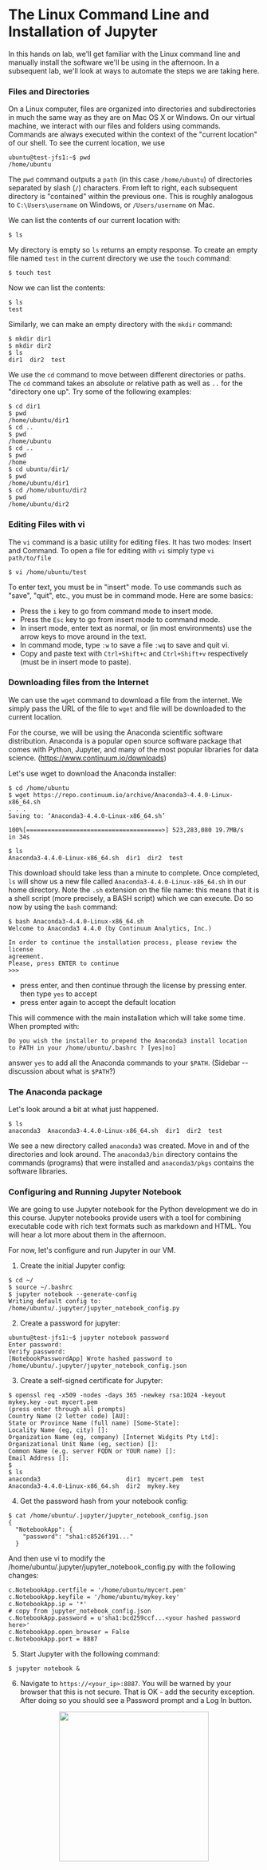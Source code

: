 # The Linux Command Line and Installation of Jupyter

In this hands on lab, we'll get familiar with the Linux command line and manually install the software we'll be using in the afternoon. In a subsequent lab, we'll look at ways to automate the steps we are taking here.


### Files and Directories

On a Linux computer, files are organized into directories and subdirectories in much the same way as they are on Mac OS X or Windows. On our virtual machine, we interact with our files and folders using commands. Commands are always executed within the context of the "current location" of our shell. To see the current location, we use

```
ubuntu@test-jfs1:~$ pwd
/home/ubuntu
```

The `pwd` command outputs a `path` (in this case `/home/ubuntu`) of directories separated by slash (`/`) characters. From left to right, each subsequent directory is "contained" within the previous one. This is roughly analogous to `C:\Users\username` on Windows, or `/Users/username` on Mac.

We can list the contents of our current location with:

```
$ ls
```

My directory is empty so `ls` returns an empty response. To create an empty file named `test` in the current directory we use the `touch` command:

```
$ touch test
```

Now we can list the contents:

```
$ ls 
test
```

Similarly, we can make an empty directory with the `mkdir` command:

```
$ mkdir dir1
$ mkdir dir2
$ ls
dir1  dir2  test

```

We use the `cd` command to move between different directories or paths. The `cd` command takes an absolute or relative path as well as `..` for the "directory one up". Try some of the following examples:

```
$ cd dir1
$ pwd
/home/ubuntu/dir1
$ cd ..
$ pwd
/home/ubuntu
$ cd ..
$ pwd
/home
$ cd ubuntu/dir1/
$ pwd
/home/ubuntu/dir1
$ cd /home/ubuntu/dir2
$ pwd
/home/ubuntu/dir2
```

### Editing Files with vi 
The `vi` command is a basic utility for editing files. It has two modes: Insert and Command. To open a file for editing with `vi` simply type `vi path/to/file`

```
$ vi /home/ubuntu/test
```
To enter text, you must be in "insert" mode. To use commands such as "save", "quit", etc., you must be in command mode. Here are some basics:

  * Press the `i` key to go from command mode to insert mode. 
  * Press the `Esc` key to go from insert mode to command mode.
  * In insert mode, enter text as normal, or (in most environments) use the arrow keys to move around in the text.
  * In command mode, type `:w` to save a file `:wq` to save and quit vi.
  * Copy and paste text with `Ctrl+Shift+c` and `Ctrl+Shift+v` respectively (must be in insert mode to paste).


### Downloading files from the Internet

We can use the `wget` command to download a file from the internet. We simply pass the URL of the file to `wget` and file will be downloaded to the current location. 

For the course, we will be using the Anaconda scientific software distribution. Anaconda is a popular open source software package that comes with Python, Jupyter, and many of the most popular libraries for data science. (https://www.continuum.io/downloads)

Let's use wget to download the Anaconda installer:

```
$ cd /home/ubuntu
$ wget https://repo.continuum.io/archive/Anaconda3-4.4.0-Linux-x86_64.sh
. . .
Saving to: ‘Anaconda3-4.4.0-Linux-x86_64.sh’

100%[======================================>] 523,283,080 19.7MB/s   in 34s    

$ ls 
Anaconda3-4.4.0-Linux-x86_64.sh  dir1  dir2  test

```

This download should take less than a minute to complete. Once completed, `ls` will show us a new file called `Anaconda3-4.4.0-Linux-x86_64.sh` in our home directory. Note the `.sh` extension on the file name: this means that it is a shell script (more precisely, a BASH script) which we can execute. Do so now by using the `bash` command:

```
$ bash Anaconda3-4.4.0-Linux-x86_64.sh 
Welcome to Anaconda3 4.4.0 (by Continuum Analytics, Inc.)

In order to continue the installation process, please review the license
agreement.
Please, press ENTER to continue
>>> 
```
 * press enter, and then continue through the license by pressing enter. then type `yes` to accept
 * press enter again to accept the default location

This will commence with the main installation which will take some time. When prompted with:
```
Do you wish the installer to prepend the Anaconda3 install location
to PATH in your /home/ubuntu/.bashrc ? [yes|no]
```

answer `yes` to add all the Anaconda commands to your `$PATH`. (Sidebar -- discussion about what is `$PATH`?)


### The Anaconda package

Let's look around a bit at what just happened.

```
$ ls
anaconda3  Anaconda3-4.4.0-Linux-x86_64.sh  dir1  dir2  test
```
We see a new directory called `anaconda3` was created. Move in and of the directories and look around. The `anaconda3/bin` directory contains the commands (programs) that were installed and `anaconda3/pkgs` contains the software libraries.


### Configuring and Running Jupyter Notebook

We are going to use Jupyter notebook for the Python development we do in this course. Jupyter notebooks provide users with a tool for combining executable code with rich text formats such as markdown and HTML. You will hear a lot more about them in the afternoon.

For now, let's configure and run Jupyter in our VM. 

1. Create the initial Jupyter config:
```
$ cd ~/
$ source ~/.bashrc
$ jupyter notebook --generate-config
Writing default config to: /home/ubuntu/.jupyter/jupyter_notebook_config.py
```

2. Create a password for jupyter:
```
ubuntu@test-jfs1:~$ jupyter notebook password
Enter password: 
Verify password: 
[NotebookPasswordApp] Wrote hashed password to /home/ubuntu/.jupyter/jupyter_notebook_config.json
```

3. Create a self-signed certificate for Jupyter:
```
$ openssl req -x509 -nodes -days 365 -newkey rsa:1024 -keyout mykey.key -out mycert.pem
(press enter through all prompts)
Country Name (2 letter code) [AU]:
State or Province Name (full name) [Some-State]:
Locality Name (eg, city) []:
Organization Name (eg, company) [Internet Widgits Pty Ltd]:
Organizational Unit Name (eg, section) []:
Common Name (e.g. server FQDN or YOUR name) []:
Email Address []:
$
$ ls
anaconda3                        dir1  mycert.pem  test
Anaconda3-4.4.0-Linux-x86_64.sh  dir2  mykey.key
```

4. Get the password hash from your notebook config:
```
$ cat /home/ubuntu/.jupyter/jupyter_notebook_config.json
{
  "NotebookApp": {
    "password": "sha1:c8526f191..."
  }
```

And then use vi to modify the /home/ubuntu/.jupyter/jupyter_notebook_config.py with the following changes:

```
c.NotebookApp.certfile = '/home/ubuntu/mycert.pem'
c.NotebookApp.keyfile = '/home/ubuntu/mykey.key'
c.NotebookApp.ip = '*'
# copy from jupyter_notebook_config.json
c.NotebookApp.password = u'sha1:bcd259ccf...<your hashed password here>'
c.NotebookApp.open_browser = False
c.NotebookApp.port = 8887
```

5. Start Jupyter with the following command:
```
$ jupyter notebook &
```

6. Navigate to `https://<your_ip>:8887`. You will be warned by your browser that this is not secure. That is OK - add the security exception. After doing so you should see a Password prompt and a Log In button.

<center><img src="../../resources/jupyter_login.png" style="height:300px;"></center>

